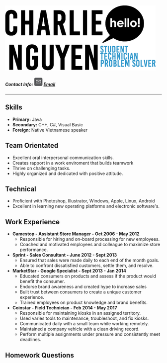 ![Name Format](name-header-long.png) 
##### Contact Info: ![email-icon](mail-contact-icon.png) [Email](mailto:charliekid19@gmail.com)

-----------------------------------------------------------------------------------------------

## Skills
- **Primary:** Java
- **Secondary:** C++, C#, Visual Basic
- **Foreign:** Native Vietnamese speaker

## Team Orientated
- Excellent oral interpersonal communication skills.
- Creates rapport in a work enviroment that builds teamwork 
- Thrive on challenging tasks. 
- Highly organized and dedicated with positive attitude.

## Technical
- Proficient with Photoshop, Illustrator, Windows, Apple, Linux, Android 
- Excellent in learning new operating platforms and electronic software's. 

## Work Experience
- **Gamestop - Assistant Store Manager - Oct 2006 - May 2012**
    - Responsible for hiring and on-board processing for new employees. 
    - Coached and motivated employees and colleague to maximize store performance.
- **Sprint - Sales Consultant - June 2012 - Sept 2013**
    - Ensured that sales were made daily to each end of the month goals. 
    - Able to confront dissatisfied customers, settle them, and resolve.
- **MarketStar - Google Specialist - Sept 2013 - Jan 2014**
    - Educated consumers on products and assess if the product would benefit the consumer.
    - Endorse brand awareness and created hype to increase sales
    - Built trust between consumers to create a unique customer experience.
    - Trained employees on product knowledge and brand benefits.
- **Coinstar - Field Technician - Feb 2014 - May 2017**
    - Responsible for maintaining kiosks in an assigned territory. 
    - Used varies tools to maintenance, troubleshoot, and fix kiosks. 
    - Communicated daily with a small team while working remotely.
    - Maintained a company vehicle with a clean driving record.
    - Perform multiple assignments under pressure and consistently meet deadlines.
 
 ## Homework Questions

